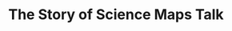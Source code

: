 ---
dateStart: 2007-05-04
dateEnd:
title: "The Story of Science Maps Talk"
venue: "Monroe County Public Library"
organizer: "Katy Börner"
credit:
city: Bloomington
state: IN
country: USA
pdfLink:
venueImages:
---